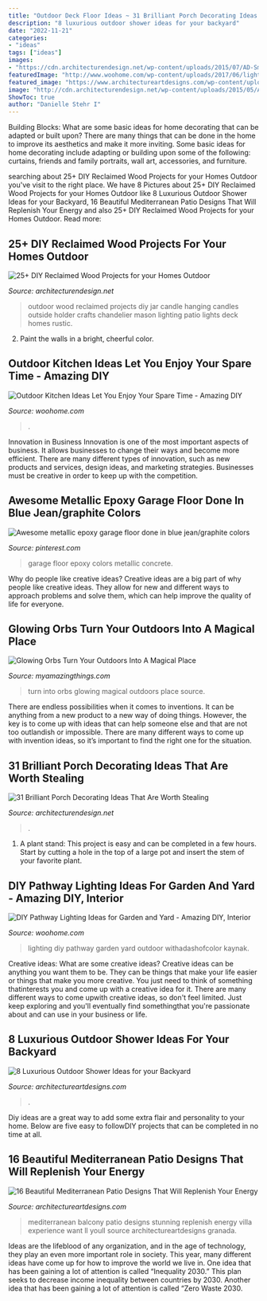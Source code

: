 ```yaml
---
title: "Outdoor Deck Floor Ideas ~ 31 Brilliant Porch Decorating Ideas That Are Worth Stealing"
description: "8 luxurious outdoor shower ideas for your backyard"
date: "2022-11-21"
categories:
- "ideas"
tags: ["ideas"]
images:
- "https://cdn.architecturendesign.net/wp-content/uploads/2015/07/AD-Small-Porch-Ideas-26.jpg"
featuredImage: "http://www.woohome.com/wp-content/uploads/2017/06/lighting-ideas-for-pathway-9.jpg"
featured_image: "https://www.architectureartdesigns.com/wp-content/uploads/2016/07/16-Beautiful-Mediterranean-Patio-Designs-That-Will-Replenish-Your-Energy-13.jpg"
image: "http://cdn.architecturendesign.net/wp-content/uploads/2015/05/AD-Outdoor-Reclaimed-Wood-Projects-18.jpg"
ShowToc: true
author: "Danielle Stehr I"
---
```



Building Blocks: What are some basic ideas for home decorating that can be adapted or built upon?
There are many things that can be done in the home to improve its aesthetics and make it more inviting. Some basic ideas for home decorating include adapting or building upon some of the following: curtains, friends and family portraits, wall art, accessories, and furniture.

	

		
searching about 25+ DIY Reclaimed Wood Projects for your Homes Outdoor you've visit to the right place. We have 8 Pictures about 25+ DIY Reclaimed Wood Projects for your Homes Outdoor like 8 Luxurious Outdoor Shower Ideas for your Backyard, 16 Beautiful Mediterranean Patio Designs That Will Replenish Your Energy and also 25+ DIY Reclaimed Wood Projects for your Homes Outdoor. Read more:
		
    
## 25+ DIY Reclaimed Wood Projects For Your Homes Outdoor

<img loading=lazy src="http://cdn.architecturendesign.net/wp-content/uploads/2015/05/AD-Outdoor-Reclaimed-Wood-Projects-18.jpg" onerror="this.onerror=null;this.src='https://tse2.mm.bing.net/th?id=OIP.H70BBP1goMn2Itcx8Q_M0QHaLM&amp;pid=15.1';" alt="25+ DIY Reclaimed Wood Projects for your Homes Outdoor">

_Source: architecturendesign.net_

>outdoor wood reclaimed projects diy jar candle hanging candles outside holder crafts chandelier mason lighting patio lights deck homes rustic. 

	

2. Paint the walls in a bright, cheerful color.

    
## Outdoor Kitchen Ideas Let You Enjoy Your Spare Time - Amazing DIY

<img loading=lazy src="https://www.woohome.com/wp-content/uploads/2014/02/outdoor-kitchen-4.jpg" onerror="this.onerror=null;this.src='https://tse1.mm.bing.net/th?id=OIP.jcxSXCNgDdbCiHqAuxVTmAHaKe&amp;pid=15.1';" alt="Outdoor Kitchen Ideas Let You Enjoy Your Spare Time - Amazing DIY">

_Source: woohome.com_

>. 

	

Innovation in Business
Innovation is one of the most important aspects of business. It allows businesses to change their ways and become more efficient. There are many different types of innovation, such as new products and services, design ideas, and marketing strategies. Businesses must be creative in order to keep up with the competition.

    
## Awesome Metallic Epoxy Garage Floor Done In Blue Jean/graphite Colors

<img loading=lazy src="https://i.pinimg.com/736x/9e/a0/36/9ea036ba816d89bab34753ec27c71628.jpg" onerror="this.onerror=null;this.src='https://tse3.mm.bing.net/th?id=OIP.l73ugpAdQcVDyhi8Ihe2tAHaJ3&amp;pid=15.1';" alt="Awesome metallic epoxy garage floor done in blue jean/graphite colors">

_Source: pinterest.com_

>garage floor epoxy colors metallic concrete. 

	

Why do people like creative ideas?
Creative ideas are a big part of why people like creative ideas. They allow for new and different ways to approach problems and solve them, which can help improve the quality of life for everyone.

    
## Glowing Orbs Turn Your Outdoors Into A Magical Place

<img loading=lazy src="http://myamazingthings.com/wp-content/uploads/2017/04/orbs.jpg" onerror="this.onerror=null;this.src='https://tse3.mm.bing.net/th?id=OIP.VoJqR7EJgiOhUNY-s_aJoQHaLI&amp;pid=15.1';" alt="Glowing Orbs Turn Your Outdoors Into A Magical Place">

_Source: myamazingthings.com_

>turn into orbs glowing magical outdoors place source. 

	

There are endless possibilities when it comes to inventions. It can be anything from a new product to a new way of doing things. However, the key is to come up with ideas that can help someone else and that are not too outlandish or impossible. There are many different ways to come up with invention ideas, so it’s important to find the right one for the situation.

    
## 31 Brilliant Porch Decorating Ideas That Are Worth Stealing

<img loading=lazy src="https://cdn.architecturendesign.net/wp-content/uploads/2015/07/AD-Small-Porch-Ideas-26.jpg" onerror="this.onerror=null;this.src='https://tse2.mm.bing.net/th?id=OIP.gQcHXMzFM1Es1dThN5g-VgHaJ4&amp;pid=15.1';" alt="31 Brilliant Porch Decorating Ideas That Are Worth Stealing">

_Source: architecturendesign.net_

>. 

	

1. A plant stand: This project is easy and can be completed in a few hours. Start by cutting a hole in the top of a large pot and insert the stem of your favorite plant.

    
## DIY Pathway Lighting Ideas For Garden And Yard - Amazing DIY, Interior

<img loading=lazy src="http://www.woohome.com/wp-content/uploads/2017/06/lighting-ideas-for-pathway-9.jpg" onerror="this.onerror=null;this.src='https://tse3.mm.bing.net/th?id=OIP.VoC9xWMGlw8n7_ERgyRj4wHaOe&amp;pid=15.1';" alt="DIY Pathway Lighting Ideas for Garden and Yard - Amazing DIY, Interior">

_Source: woohome.com_

>lighting diy pathway garden yard outdoor withadashofcolor kaynak. 

	

Creative ideas: What are some creative ideas?
Creative ideas can be anything you want them to be. They can be things that make your life easier or things that make you more creative. You just need to think of something thatinterests you and come up with a creative idea for it. There are many different ways to come upwith creative ideas, so don't feel limited. Just keep exploring and you'll eventually find somethingthat you're passionate about and can use in your business or life.

    
## 8 Luxurious Outdoor Shower Ideas For Your Backyard

<img loading=lazy src="https://www.architectureartdesigns.com/wp-content/uploads/2019/04/hawaiian-luxury-768x1151.jpg" onerror="this.onerror=null;this.src='https://tse2.mm.bing.net/th?id=OIP.Swfdxs2gCX0PhDDPY0FrVAHaLG&amp;pid=15.1';" alt="8 Luxurious Outdoor Shower Ideas for your Backyard">

_Source: architectureartdesigns.com_

>. 

	

Diy ideas are a great way to add some extra flair and personality to your home. Below are five easy to followDIY projects that can be completed in no time at all.

    
## 16 Beautiful Mediterranean Patio Designs That Will Replenish Your Energy

<img loading=lazy src="https://www.architectureartdesigns.com/wp-content/uploads/2016/07/16-Beautiful-Mediterranean-Patio-Designs-That-Will-Replenish-Your-Energy-13.jpg" onerror="this.onerror=null;this.src='https://tse1.mm.bing.net/th?id=OIP.RDJP0Ujl7yWd1uJ6orjfSwHaE8&amp;pid=15.1';" alt="16 Beautiful Mediterranean Patio Designs That Will Replenish Your Energy">

_Source: architectureartdesigns.com_

>mediterranean balcony patio designs stunning replenish energy villa experience want ll youll source architectureartdesigns granada. 

	

Ideas are the lifeblood of any organization, and in the age of technology, they play an even more important role in society. This year, many different ideas have come up for how to improve the world we live in. One idea that has been gaining a lot of attention is called “Inequality 2030.” This plan seeks to decrease income inequality between countries by 2030. Another idea that has been gaining a lot of attention is called “Zero Waste 2030.

